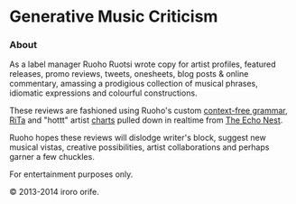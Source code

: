 Generative Music Criticism
========================



### About ###

As a label manager Ruoho Ruotsi wrote copy for artist profiles, featured releases, promo reviews, tweets, onesheets, blog posts & online commentary, amassing a prodigious collection of musical phrases, idiomatic expressions and colourful constructions.
								 
These reviews are fashioned using Ruoho's custom [context-free grammar](http://en.wikipedia.org/wiki/Context-free_grammar), [RiTa](https://github.com/dhowe/RiTa) and "hottt" artist [charts](http://developer.echonest.com/docs/v4/artist.html#top-hottt) pulled down in realtime from [The Echo Nest](http://developer.echonest.com).
								
								
Ruoho hopes these reviews will dislodge writer's block, suggest new musical vistas, creative possibilities, artist collaborations and perhaps garner a few chuckles.
								
  
For entertainment purposes only.  
  
  
  
&copy; 2013-2014 iroro orife.